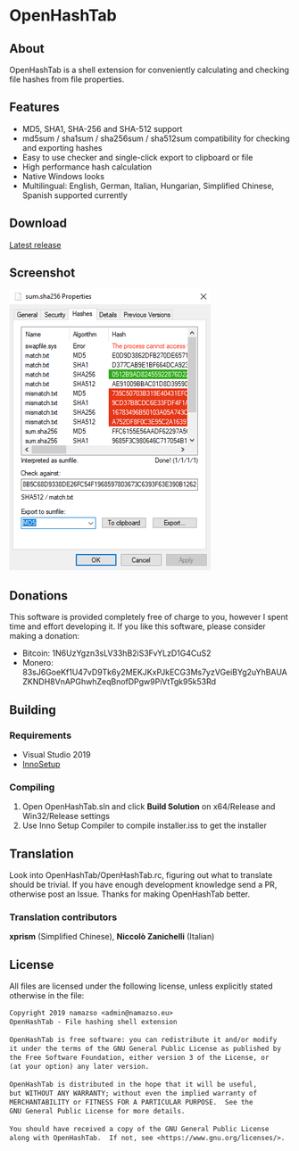 # OpenHashTab

## About

OpenHashTab is a shell extension for conveniently calculating and checking file hashes from file properties.

## Features

* MD5, SHA1, SHA-256 and SHA-512 support
* md5sum / sha1sum / sha256sum / sha512sum compatibility for checking and exporting hashes
* Easy to use checker and single-click export to clipboard or file
* High performance hash calculation
* Native Windows looks
* Multilingual: English, German, Italian, Hungarian, Simplified Chinese, Spanish supported currently

## Download

[Latest release](https://github.com/namazso/OpenHashTab/releases/latest/download/OpenHashTab_setup.exe)

## Screenshot

![Screenshot](resources/screenshot.png)

## Donations

This software is provided completely free of charge to you, however I spent time and effort developing it. If you like this software, please consider making a donation:

* Bitcoin: 1N6UzYgzn3sLV33hB2iS3FvYLzD1G4CuS2
* Monero: 83sJ6GoeKf1U47vD9Tk6y2MEKJKxPJkECG3Ms7yzVGeiBYg2uYhBAUAZKNDH8VnAPGhwhZeqBnofDPgw9PiVtTgk95k53Rd

## Building

### Requirements

* Visual Studio 2019
* [InnoSetup](http://www.jrsoftware.org/isinfo.php)

### Compiling

1. Open OpenHashTab.sln and click __Build Solution__ on x64/Release and Win32/Release settings
2. Use Inno Setup Compiler to compile installer.iss to get the installer

## Translation

Look into OpenHashTab/OpenHashTab.rc, figuring out what to translate should be trivial. If you have enough development knowledge send a PR, otherwise post an Issue. Thanks for making OpenHashTab better.

### Translation contributors

**xprism** (Simplified Chinese), **Niccolò Zanichelli** (Italian)

## License

All files are licensed under the following license, unless explicitly stated otherwise in the file:

	Copyright 2019 namazso <admin@namazso.eu>
	OpenHashTab - File hashing shell extension
	
	OpenHashTab is free software: you can redistribute it and/or modify
	it under the terms of the GNU General Public License as published by
	the Free Software Foundation, either version 3 of the License, or
	(at your option) any later version.
	
	OpenHashTab is distributed in the hope that it will be useful,
	but WITHOUT ANY WARRANTY; without even the implied warranty of
	MERCHANTABILITY or FITNESS FOR A PARTICULAR PURPOSE.  See the
	GNU General Public License for more details.
	
	You should have received a copy of the GNU General Public License
	along with OpenHashTab.  If not, see <https://www.gnu.org/licenses/>.